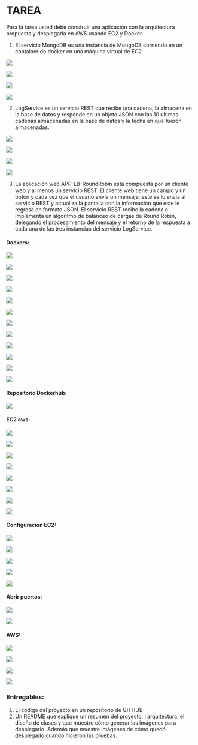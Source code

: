 # TAREA

Para la tarea usted debe construir una aplicación con la arquitectura propuesta y desplegarla en AWS usando EC2 y Docker.


1) El servicio MongoDB es una instancia de MongoDB corriendo en un container de docker en una máquina virtual de EC2

![](https://i.postimg.cc/T1sDV47f/creacion-base-de-datos-mongodb-docker.png)

![](https://i.postimg.cc/zX9h34Hk/mongodb-docker-1.png)

![](https://i.postimg.cc/W4VJwrnF/mongodb-docker-2.png)

![](https://i.postimg.cc/1zKVCtCW/Capturemongodb-compass-connect.png)

2) LogService es un servicio REST que recibe una cadena, la almacena en la base de datos y responde en un objeto JSON con las 10 ultimas cadenas 
almacenadas en la base de datos y la fecha en que fueron almacenadas.

![](https://i.postimg.cc/4dN7rgjX/prueba-adicion-a-base-de-datos-de-manera-local.png)

![](https://i.postimg.cc/LXCYSWML/prueba-adicion-a-base-de-datos-de-manera-local-dbskin.png)

![](https://i.postimg.cc/NFKyjxgV/prueba-adicion-a-base-de-datos-de-manera-local-2.png)

![](https://i.postimg.cc/Pf7pF0yk/prueba-adicion-a-base-de-datos-de-manera-local-dbskin2.png)


3) La aplicación web APP-LB-RoundRobin está compuesta por un cliente web y al menos un servicio REST. El cliente web tiene un campo y un botón y cada 
vez que el usuario envía un mensaje, este se lo envía al servicio REST y actualiza la pantalla con la información que este le regresa en formato JSON. 
El servicio REST recibe la cadena e implementa un algoritmo de balanceo de cargas de Round Robin, delegando el procesamiento del mensaje y el retorno 
de la respuesta a cada una de las tres instancias del servicio LogService.

#### Dockers:

![](https://i.postimg.cc/L6ZYdvQg/crear-imagen-logservice.png)

![](https://i.postimg.cc/0yR69mhW/crear-imagen-roundrobin.png)

![](https://i.postimg.cc/htLXvvBS/imagenes-creadas.png)

![](https://i.postimg.cc/q7pz3rJ2/imagenes-consola-docker.png)

![](https://i.postimg.cc/VN459hvp/poner-a-correr-las-tres-instancias-en-docker-de-logservice.png)

![](https://i.postimg.cc/x8NC2T5V/docker-corriendo-imagenes.png)

![](https://i.postimg.cc/h4XbjL3c/corriendo-en-docker.png)

![](https://i.postimg.cc/XvvBPWR4/prueba-adicion-a-base-de-datos-de-manera-docker-1.png)

![](https://i.postimg.cc/yNr345K9/base-de-datos-adicion-docker.png)

![](https://i.postimg.cc/cHggsm1z/prueba-adicion-a-base-de-datos-de-manera-docker-2.png)

![](https://i.postimg.cc/tCHZjWKr/base-de-datos-adicion-docker-2.png)

![](https://i.postimg.cc/DydWymF7/base-de-datos-adicion-docker-3.png)

#### Repositorio Dockerhub:

![](https://i.postimg.cc/mggrLw8S/subiendo-al-repositorio.png)


#### EC2 aws:

![](https://i.postimg.cc/fRqRJ9PQ/crear-instancia-ec2-aws.png)

![](https://i.postimg.cc/7LCY7LvG/imagen-creacion-aws.png)

![](https://i.postimg.cc/s2tfJRyn/aws-parte1.png)

![](https://i.postimg.cc/kGCnkF2K/awsparte2.png)

![](https://i.postimg.cc/nr1HZjm5/aws-parte-3.png)

![](https://i.postimg.cc/h484VwYr/awsparte4.png)

![](https://i.postimg.cc/MKW65528/intancia-corriendo-parte-1.png)

![](https://i.postimg.cc/8zc1QCzK/conectarce-intancia.png)


#### Configuracion EC2:

![](https://i.postimg.cc/vm6bTS95/Captureconeccion-aws.png)

![](https://i.postimg.cc/XJS3Cccm/instalacion-java-1.png)

![](https://i.postimg.cc/pVBxmj9c/instalacion-java-2.png)

![](https://i.postimg.cc/sgMRH0Tb/instalacion-docker-parte-1.png)

![](https://i.postimg.cc/8zxg2B3c/instalacion-docker-parte-2.png)

#### Abrir puertos: 

![](https://i.postimg.cc/J4nwt2Ct/abriendo-todo-slos-puertos.png)

![](https://i.postimg.cc/MpCgPZMj/finalizacion-reglas.png)

#### AWS:

![](https://i.postimg.cc/sXyqznJj/coneccion-publica-aws.png)

![](https://i.postimg.cc/k50jbHQm/awsprueba-de-funcionamiento-1.png)

![](https://i.postimg.cc/FsrT33L7/awspruba-2.png)

![](https://i.postimg.cc/8z342Yn6/ultima-prueba-aws.png)



### Entregables:

1) El código del proyecto en un repositorio de GITHUB
2) Un README que explique un resumen del proyecto, l arquitectura, el diseño de clases y que muestre cómo generar las imágenes para desplegarlo. 
Además que muestre imágenes de cómo quedó desplegado cuando hicieron las pruebas.


   




